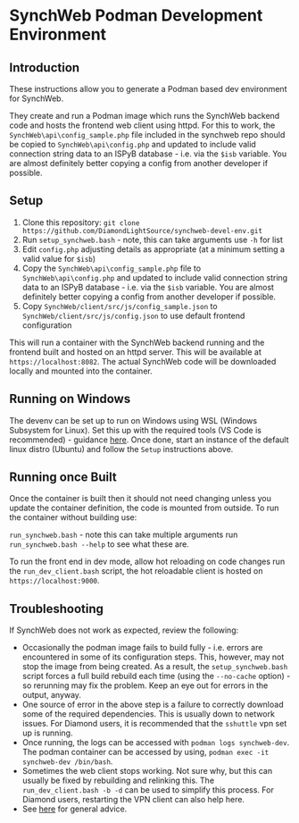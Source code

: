 # SynchWeb Podman Development Environment

## Introduction
These instructions allow you to generate a Podman based dev environment for SynchWeb.

They create and run a Podman image which runs the SynchWeb backend code
and hosts the frontend web client using httpd. For this to work, the
`SynchWeb\api\config_sample.php` file included in the synchweb repo should be
 copied to `SynchWeb\api\config.php` and updated to include
valid connection string data to an ISPyB database - i.e. via the `$isb` variable. You
are almost definitely better copying a config from another developer if possible.

## Setup
1. Clone this repository: `git clone https://github.com/DiamondLightSource/synchweb-devel-env.git`
1. Run `setup_synchweb.bash` - note, this can take arguments use `-h` for list
1. Edit `config.php` adjusting details as appropriate (at a minimum setting a valid value for `$isb`)
1. Copy the `SynchWeb\api\config_sample.php` file to `SynchWeb\api\config.php` and updated to include valid
 connection string data to an ISPyB database - i.e. via the `$isb` variable. You are almost
  definitely better copying a config from another developer if possible.
1. Copy `SynchWeb/client/src/js/config_sample.json` to `SynchWeb/client/src/js/config.json` to use default frontend configuration

This will run a container with the SynchWeb backend running and the frontend built
and hosted on an httpd server.  This will be available at `https://localhost:8082`.
The actual SynchWeb code will be downloaded locally and mounted into the container.

## Running on Windows

The devenv can be set up to run on Windows using WSL (Windows Subsystem for Linux).  Set this up
with the required tools (VS Code is recommended) - guidance 
[here](https://docs.microsoft.com/en-us/windows/wsl/setup/environment).  Once done, start an instance
of the default linux distro (Ubuntu) and follow the `Setup` instructions above.

## Running once Built

Once the container is built then it should not need changing unless you update the container definition, the code is mounted from outside. 
To run the container without building use:

```run_synchweb.bash``` - note this can take multiple arguments run ```run_synchweb.bash --help``` to see what these are.

To run the front end in dev mode, allow hot reloading on code changes run the `run_dev_client.bash` script, the hot reloadable client is hosted on `https://localhost:9000`.

## Troubleshooting

If SynchWeb does not work as expected, review the following:

* Occasionally the podman image fails to build fully - i.e. errors are 
encountered in some of its configuration steps.  This, however, may not 
stop the image from being created.  As a result, the `setup_synchweb.bash` script
forces a full build rebuild each time (using the `--no-cache` option) - so
rerunning may fix the problem.  Keep an eye out for errors in the output, 
anyway.
* One source of error in the above step is a failure to correctly download
some of the required dependencies.  This is usually down to network issues.
For Diamond users, it is recommended that the `sshuttle` vpn set up 
is running.
* Once running, the logs can be accessed with `podman logs synchweb-dev`. The podman container can be accessed by using, 
`podman exec -it synchweb-dev /bin/bash`.
* Sometimes the web client stops working.  Not sure why, but this can usually
be fixed by rebuilding and relinking this.  The `run_dev_client.bash -b -d` can be
used to simplify this process.  For Diamond users, restarting the VPN client
can also help here.
*  See [here](../README.md) for general advice.
